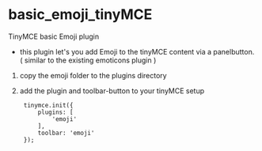 # basic_emoji_tinyMCE
TinyMCE basic Emoji plugin 
- this plugin let's you add Emoji to the tinyMCE content via a panelbutton. 
( similar to the existing emoticons plugin )

1) copy the emoji folder to the plugins directory

2) add the plugin and toolbar-button to your tinyMCE setup 

        tinymce.init({
            plugins: [
                'emoji'
            ],
            toolbar: 'emoji'
        });

